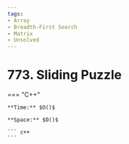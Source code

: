 ```yaml
---
tags:
- Array
- Breadth-First Search
- Matrix
- Unsolved
---
```



# 773. Sliding Puzzle

=== "C++"

    **Time:** $O()$

    **Space:** $O()$

    ``` c++
    ```